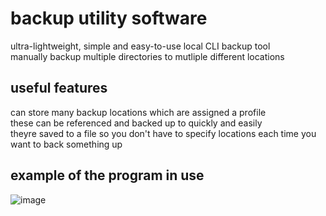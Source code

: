 # backup utility software
ultra-lightweight, simple and easy-to-use local CLI backup tool\
manually backup multiple directories to mutliple different locations

## useful features
can store many backup locations which are assigned a profile\
these can be referenced and backed up to quickly and easily\
theyre saved to a file so you don't have to specify locations each time you want to back something up

## example of the program in use
![image](https://user-images.githubusercontent.com/45922387/113174251-1a335280-9242-11eb-8f5c-43d3e0bfb077.png)


